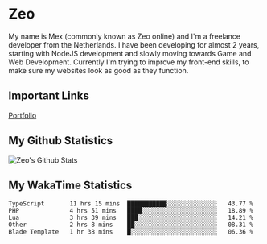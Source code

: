 # Zeo
My name is Mex (commonly known as Zeo online) and I'm a freelance developer from the Netherlands. I have been developing for almost 2 years, starting with NodeJS development and slowly moving towards Game and Web Development. Currently I'm trying to improve my front-end skills, to make sure my websites look as good as they function.

## Important Links
[Portfolio](https://zeodev.cc)

## My Github Statistics
![Zeo's Github Stats](https://github-readme-stats.vercel.app/api?username=zeo&count_private=true&show_icons=true&theme=onedark)

## My WakaTime Statistics
<!--START_SECTION:waka-->
```text
TypeScript       11 hrs 15 mins  ███████████░░░░░░░░░░░░░░   43.77 % 
PHP              4 hrs 51 mins   ████░░░░░░░░░░░░░░░░░░░░░   18.89 % 
Lua              3 hrs 39 mins   ███░░░░░░░░░░░░░░░░░░░░░░   14.21 % 
Other            2 hrs 8 mins    ██░░░░░░░░░░░░░░░░░░░░░░░   08.31 % 
Blade Template   1 hr 38 mins    █░░░░░░░░░░░░░░░░░░░░░░░░   06.36 %
```
<!--END_SECTION:waka-->
